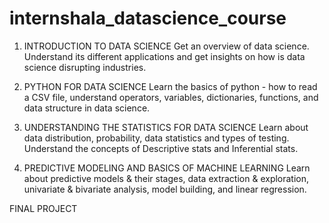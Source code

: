 # internshala_datascience_course

1. INTRODUCTION TO DATA SCIENCE
Get an overview of data science. Understand its different applications and get insights on how is data science disrupting industries.

2. PYTHON FOR DATA SCIENCE
Learn the basics of python - how to read a CSV file, understand operators, variables, dictionaries, functions, and data structure in data science.

3. UNDERSTANDING THE STATISTICS FOR DATA SCIENCE
Learn about data distribution, probability, data statistics and types of testing. Understand the concepts of Descriptive stats and Inferential stats.

4. PREDICTIVE MODELING AND BASICS OF MACHINE LEARNING
Learn about predictive models & their stages, data extraction & exploration, univariate & bivariate analysis, model building, and linear regression.

FINAL PROJECT
